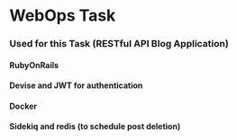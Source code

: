 <h1>   WebOps Task   </h1>
  <h3>Used for this Task (RESTful API Blog Application)</h3>
  <h4>RubyOnRails</h4>
  <h4> Devise and JWT for authentication </h4>
  <h4>Docker</h4>
  <h4>Sidekiq and redis (to schedule post deletion) </h4>
  

